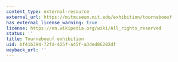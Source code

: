 ```yaml
---
content_type: external-resource
external_url: https://mitmuseum.mit.edu/exhibition/tourneboeuf
has_external_license_warning: true
license: https://en.wikipedia.org/wiki/All_rights_reserved
status: ''
title: Tourneboeuf exhibition
uid: bf41b394-72fd-425f-a45f-a3ded86282df
wayback_url: ''
---
```

